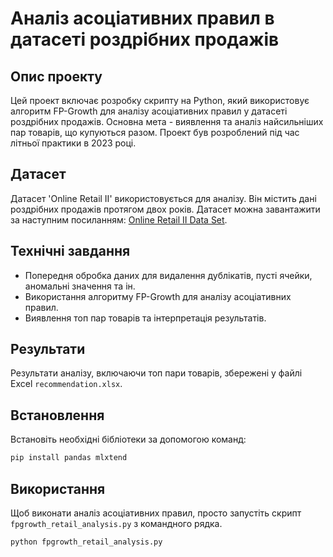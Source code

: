 # Аналіз асоціативних правил в датасеті роздрібних продажів

## Опис проекту
Цей проект включає розробку скрипту на Python, який використовує алгоритм FP-Growth для аналізу асоціативних правил у датасеті роздрібних продажів. Основна мета - виявлення та аналіз найсильніших пар товарів, що купуються разом. Проект був розроблений під час літньої практики в 2023 році.

## Датасет
Датасет 'Online Retail II' використовується для аналізу. Він містить дані роздрібних продажів протягом двох років.
Датасет можна завантажити за наступним посиланням: [Online Retail II Data Set](https://archive.ics.uci.edu/dataset/502/online+retail+ii).

## Технічні завдання
- Попередня обробка даних для видалення дублікатів, пусті ячейки, аномальні значення та ін.
- Використання алгоритму FP-Growth для аналізу асоціативних правил.
- Виявлення топ пар товарів та інтерпретація результатів.

## Результати
Результати аналізу, включаючи топ пари товарів, збережені у файлі Excel `recommendation.xlsx`.

## Встановлення
Встановіть необхідні бібліотеки за допомогою команд:
```python
pip install pandas mlxtend
```

## Використання
Щоб виконати аналіз асоціативних правил, просто запустіть скрипт `fpgrowth_retail_analysis.py` з командного рядка.
```python
python fpgrowth_retail_analysis.py
```
